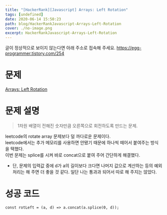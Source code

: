 ```yaml
---
title: "[HackerRank][Javascript] Arrays: Left Rotation"
tags: [undefined]
date: 2020-06-14 15:50:23
path: blog/HackerRankJavascript-Arrays-Left-Rotation
cover: ./no-image.png
excerpt: HackerRankJavascript-Arrays-Left-Rotation
---
```

글이 정상적으로 보이지 않는다면 아래 주소로 접속해 주세요.
https://egg-programmer.tistory.com/254
# 문제

[Arrays: Left Rotation](https://www.hackerrank.com/challenges/ctci-array-left-rotation/problem?h_l=interview&amp;playlist_slugs%5B%5D=interview-preparation-kit&amp;playlist_slugs%5B%5D=arrays)

# 문제 설명

>  
> 1차원 배열이 전해진 숫자만큼 오른쪽으로 회전하도록 만드는 문제.
> 

leetcode의 rotate array 문제보다 덜 까다로운 문제이다.  
leetcode에서는 추가 메모리를 사용하면 안됐기 때문에 하나씩 떼어서 붙여주는 방식을 택했다.  
이번 문제는 splice를 시켜 바로 concat으로 붙여 주어 간단하게 해결했다. 

*   단, 문제의 입력값 중에 d가 a의 길이보다 크다면 나머지 값으로 계산하는 등의 예외 처리는 해 주면 더 좋을 것 같다. 일단 나는 통과과 되어서 따로 해 주지는 않았다.

# 성공 코드

<pre><code class="language-js">const rotLeft = (a, d) =&gt; a.concat(a.splice(0, d));</code></pre>
